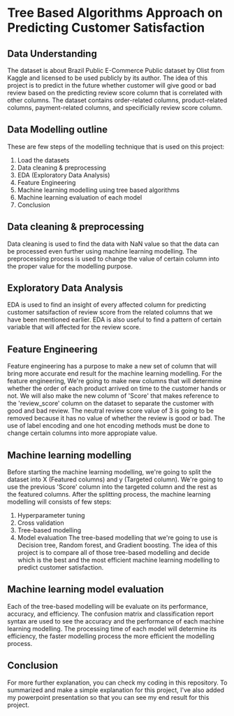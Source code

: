 # Tree Based Algorithms Approach on Predicting Customer Satisfaction
## Data Understanding
The dataset is about Brazil Public E-Commerce Public dataset by Olist from Kaggle and licensed to be used publicly by its author. The idea of this project is to predict in the future whether customer will give good or bad review based on the predicting review score column that is correlated with other columns. The dataset contains order-related columns, product-related columns, payment-related columns, and specificially review score column.

## Data Modelling outline
These are few steps of the modelling technique that is used on this project:
1. Load the datasets
2. Data cleaning & preprocessing
3. EDA (Exploratory Data Analysis)
4. Feature Engineering
6. Machine learning modelling using tree based algorithms
7. Machine learning evaluation of each model
8. Conclusion

## Data cleaning & preprocessing
Data cleaning is used to find the data with NaN value so that the data can be processed even further using machine learning modelling. The preprocessing process is used to change the value of certain column into the proper value for the modelling purpose.

## Exploratory Data Analysis
EDA is used to find an insight of every affected column for predicting customer satsifaction of review score from the related columns that we have been mentioned earlier. EDA is also useful to find a pattern of certain variable that will affected for the review score.

## Feature Engineering
Feature engineering has a purpose to make a new set of column that will bring more accurate end result for the machine learning modelling. For the feature engineering, We're going to make new columns that will determine whether the order of each product arrived on time to the customer hands or not. We will also make the new column of 'Score' that makes reference to the 'review_score' column on the dataset to separate the customer with good and bad review. The neutral review score value of 3 is going to be removed because it has no value of whether the review is good or bad. The use of label encoding and one hot encoding methods must be done to change certain columns into more appropiate value.

## Machine learning modelling
Before starting the machine learning modelling, we're going to split the dataset into X (Featured columns) and y (Targeted column). We're going to use the previous 'Score' column into the targeted column and the rest as the featured columns. After the splitting process, the machine learning modelling will consists of few steps:
1. Hyperparameter tuning
2. Cross validation
3. Tree-based modelling
4. Model evaluation
The tree-based modelling that we're going to use is Decision tree, Random forest, and Gradient boosting. The idea of this project is to compare all of those tree-based modelling and decide which is the best and the most efficient machine learning modelling to predict customer satisfaction.

## Machine learning model evaluation
Each of the tree-based modelling will be evaluate on its performance, accuracy, and efficiency. The confusion matrix and classification report syntax are used to see the accuracy and the performance of each machine learning modelling. The processing time of each model will determine its efficiency, the faster modelling process the more efficient the modelling process.

## Conclusion
For more further explanation, you can check my coding in this repository. To summarized and make a simple explanation for this project, I've also added my powerpoint presentation so that you can see my end result for this project.
